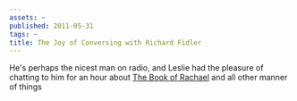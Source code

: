 ```yaml
---
assets: ~
published: 2011-05-31
tags: ~
title: The Joy of Conversing with Richard Fidler
---
```

He's perhaps the nicest man on radio, and Leslie had the pleasure of chatting to him for an hour about [The Book of Rachael](http://cannold.com/articles/article/the-book-of-rachael/) and all other manner of things 